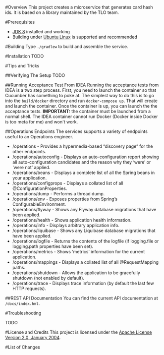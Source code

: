 #Overview
This project creates a microservice that generates card hash ids.  It is based on a library 
maintained by the TLO team. 

#Prerequisites

* [JDK 8](http://www.oracle.com/technetwork/java/index.html) installed and working
* Building under [Ubuntu Linux](http://www.ubuntu.com/) is supported and recommended 

#Building
Type `./gradlew` to build and assemble the service.

#Installation
TODO

#Tips and Tricks

##Verifying The Setup
TODO

##Running Acceptance Test From IDEA
Running the acceptance tests from IDEA is a two step process.  First, you need to launch the container so that
Cucumber has something to poke at.  The simplest way to do this is to go into the `build/docker` directory and run
`docker-compose up`.  That will create and launch the container.  Once the container is up, you can launch the
the acceptance tests.  **IMPORTANT:** the container must be launched from a normal shell.  The IDEA container
cannot run Docker (Docker inside Docker is too meta for me) and won't work.

##Operations Endpoints
The services supports a variety of endpoints useful to an Operations engineer.

* /operations - Provides a hypermedia-based “discovery page” for the other endpoints.
* /operations/autoconfig - Displays an auto-configuration report showing all auto-configuration candidates and the reason why they ‘were’ or ‘were not’ applied.
* /operations/beans - Displays a complete list of all the Spring beans in your application.
* /operations/configprops - Displays a collated list of all @ConfigurationProperties.
* /operations/dump - Performs a thread dump.
* /operations/env - Exposes properties from Spring’s ConfigurableEnvironment.
* /operations/flyway - Shows any Flyway database migrations that have been applied.
* /operations/health - Shows application health information.
* /operations/info - Displays arbitrary application info.
* /operations/liquibase - Shows any Liquibase database migrations that have been applied.
* /operations/logfile - Returns the contents of the logfile (if logging.file or logging.path properties have been set).
* /operations/metrics - Shows ‘metrics’ information for the current application.
* /operations/mappings - Displays a collated list of all @RequestMapping paths.
* /operations/shutdown - Allows the application to be gracefully shutdown (not enabled by default).
* /operations/trace - Displays trace information (by default the last few HTTP requests).

##REST API Documentation
You can find the current API documentation at `/docs/index.hml`.

#Troubleshooting

TODO

#License and Credits
This project is licensed under the [Apache License Version 2.0, January 2004](http://www.apache.org/licenses/).

#List of Changes

